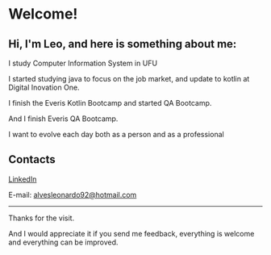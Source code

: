 # Welcome!

## Hi, I'm Leo, and here is something about me:

I study Computer Information System in UFU

I started studying java to focus on the job market, and update to kotlin at Digital Inovation One.

I finish the Everis Kotlin Bootcamp and started QA Bootcamp.

And I finish Everis QA Bootcamp.

I want to evolve each day both as a person and as a professional


## Contacts ##
[LinkedIn](https://www.linkedin.com/in/leonardo-balestere-175a991b5/)

E-mail: alvesleonardo92@hotmail.com

---

Thanks for the visit.

And I would appreciate it if you send me feedback, everything is welcome and everything can be improved.


<!---
LeonardoBalestere/LeonardoBalestere is a ✨ special ✨ repository because its `README.md` (this file) appears on your GitHub profile.
You can click the Preview link to take a look at your changes.
--->
